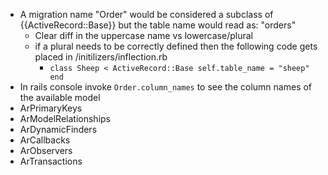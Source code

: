 * A migration name "Order" would be considered a subclass of {{ActiveRecord::Base}} but the table name would read as: "orders"
  * Clear diff in the uppercase name vs lowercase/plural
  * if a plural needs to be correctly defined then the following code gets placed in /initilizers/inflection.rb
    * `class Sheep < ActiveRecord::Base self.table_name = "sheep" end `
* In rails console invoke `Order.column_names` to see the column names of the available model
* ArPrimaryKeys
* ArModelRelationships
* ArDynamicFinders
* ArCallbacks
* ArObservers
* ArTransactions